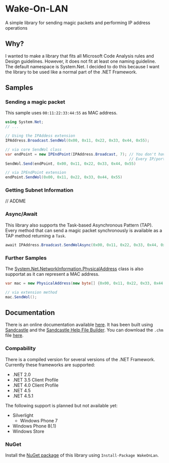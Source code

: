 # Wake-On-LAN

A simple library for sending magic packets and performing IP address operations

## Why?
I wanted to make a library that fits all Microsoft Code Analysis rules and Design guidelines.
However, it does not fit at least one naming guideline. The default namespace is System.Net. I decided to do this because I want the library to be used like a normal part of the .NET Framework.

## Samples

### Sending a magic packet
This sample uses <code>00:11:22:33:44:55</code> as MAC address.

```C#
using System.Net;
// ...

// Using the IPAddess extension
IPAddress.Broadcast.SendWol(0x00, 0x11, 0x22, 0x33, 0x44, 0x55);

// via core SendWol class
var endPoint = new IPEndPoint(IPAddress.Broadcast, 7); // You don't have to use Broadcast.
                                                       // Every IP/port-combination is possible.
SendWol.Send(endPoint, 0x00, 0x11, 0x22, 0x33, 0x44, 0x55)

// via IPEndPoint extension
endPoint.SendWol(0x00, 0x11, 0x22, 0x33, 0x44, 0x55)

```
### Getting Subnet Information
// ADDME

### Async/Await
This library also supports the Task-based Asynchronous Pattern (TAP). Every method that can send a magic packet synchronously is available as a TAP method returning a <code>Task</code>.
```C#
await IPAddress.Broadcast.SendWolAsync(0x00, 0x11, 0x22, 0x33, 0x44, 0x55);
```

### Further Samples
The [System.Net.NetworkInformation.PhysicalAddress][5] class is also supportat as it can represent a MAC address.
```C#
var mac = new PhysicalAddress(new byte[] {0x00, 0x11, 0x22, 0x33, 0x44, 0x55});

// via extension method
mac.SendWol();
```

## Documentation
There is an online documentation available [here][0]. It has been built using [Sandcastle][1] and the [Sandcastle Help File Builder][2].
You can download the <code>.chm</code> file [here][3].

### Compability
There is a compiled version for several versions of the .NET Framework. Currently these frameworks are supported:
- .NET 2.0
- .NET 3.5 Client Profile
- .NET 4.0 Client Profile
- .NET 4.5
- .NET 4.5.1

The following support is planned but not available yet:
- Silverlight
    - Windows Phone 7
- Windows Phone 8(.1)
- Windows Store

### NuGet
Install the [NuGet package][4] of this library using <code>Install-Package WakeOnLan</code>.

[0]: http://holz.nu/doc/wol
[1]: https://sandcastle.codeplex.com
[2]: https://shfb.codeplex.com
[3]: https://github.com/nikeee/wake-on-lan/raw/master/src/Documentation/WOL45/Documentation.chm
[4]: nuget.org/packages/WakeOnLan
[5]: http://msdn.microsoft.com/en-us/library/system.net.networkinformation.physicaladdress(v=vs.110).aspx
